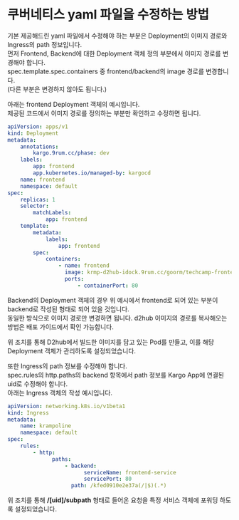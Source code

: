 # 쿠버네티스 yaml 파일을 수정하는 방법

기본 제공해드린 yaml 파일에서 수정해야 하는 부분은 Deployment의 이미지 경로와 Ingress의 path 정보입니다.\
먼저 Frontend, Backend에 대한 Deployment 객체 정의 부분에서 이미지 경로를 변경해야 합니다.\
spec.template.spec.containers 중 frontend/backend의 image 경로를 변경합니다.\
(다른 부분은 변경하지 않아도 됩니다.)

아래는 frontend Deployment 객체의 예시입니다.\
제공된 코드에서 이미지 경로를 정의하는 부분만 확인하고 수정하면 됩니다.

```yaml
apiVersion: apps/v1
kind: Deployment
metadata:
    annotations:
        kargo.9rum.cc/phase: dev
    labels:
        app: frontend
        app.kubernetes.io/managed-by: kargocd
    name: frontend
    namespace: default
spec:
    replicas: 1
    selector:
        matchLabels:
            app: frontend
    template:
        metadata:
            labels:
                app: frontend
        spec:
            containers:
                - name: frontend
                  image: krmp-d2hub-idock.9rum.cc/goorm/techcamp-frontend
                  ports:
                      - containerPort: 80
```



Backend의 Deployment 객체의 경우 위 예시에서 frontend로 되어 있는 부분이 backend로 작성된 형태로 되어 있을 것입니다.\
동일한 방식으로 이미지 경로만 변경하면 됩니다. d2hub 이미지의 경로를 복사해오는 방법은 배포 가이드에서 확인 가능합니다.

위 조치를 통해 D2hub에서 빌드한 이미지를 담고 있는 Pod를 만들고, 이를 해당 Deployment 객체가 관리하도록 설정되었습니다.

또한 Ingress의 path 정보를 수정해야 합니다.\
spec.rules의 http.paths의 backend 항목에서 path 정보를 Kargo App에 연결된 uid로 수정해야 합니다.\
아래는 Ingress 객체의 작성 예시입니다.

```yaml
apiVersion: networking.k8s.io/v1beta1
kind: Ingress
metadata:
    name: krampoline
    namespace: default
spec:
    rules:
        - http:
              paths:
                  - backend:
                        serviceName: frontend-service
                        servicePort: 80
                    path: /kfed0910e2e37a(/|$)(.*)
```

위 조치를 통해 **/\[uid]/subpath** 형태로 들어온 요청을 특정 서비스 객체에 포워딩 하도록 설정되었습니다.
